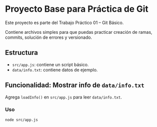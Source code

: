 # Proyecto Base para Práctica de Git

Este proyecto es parte del Trabajo Práctico 01 – Git Básico.

Contiene archivos simples para que puedas practicar creación de ramas, commits, solución de errores y versionado.

## Estructura
- `src/app.js`: contiene un script básico.
- `data/info.txt`: contiene datos de ejemplo.


## Funcionalidad: Mostrar info de `data/info.txt`

Agrega `loadInfo()` en `src/app.js` para leer `data/info.txt`.

### Uso
```bash
node src/app.js